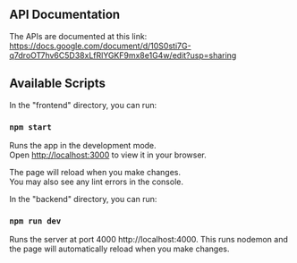 ## API Documentation

The APIs are documented at this link:\
https://docs.google.com/document/d/10S0sti7G-q7droOT7hv6C5D38xLfRlYGKF9mx8e1G4w/edit?usp=sharing

## Available Scripts

In the "frontend" directory, you can run:

### `npm start`

Runs the app in the development mode.\
Open [http://localhost:3000](http://localhost:3000) to view it in your browser.

The page will reload when you make changes.\
You may also see any lint errors in the console.

In the "backend" directory, you can run:

### `npm run dev`

Runs the server at port 4000 http://localhost:4000.
This runs nodemon and the page will automatically reload when you make changes.
